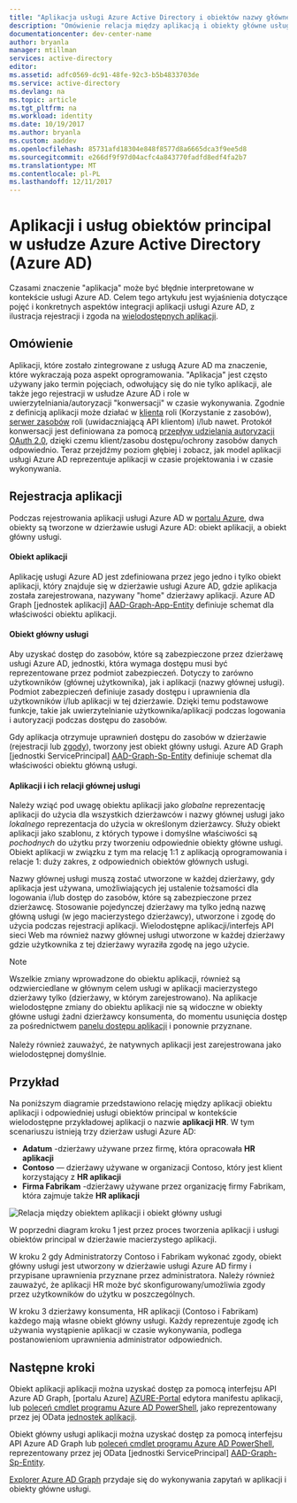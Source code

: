 ```yaml
---
title: "Aplikacja usługi Azure Active Directory i obiektów nazwy głównej usługi"
description: "Omówienie relacja między aplikacją i obiekty główne usługi w usłudze Azure Active Directory"
documentationcenter: dev-center-name
author: bryanla
manager: mtillman
services: active-directory
editor: 
ms.assetid: adfc0569-dc91-48fe-92c3-b5b4833703de
ms.service: active-directory
ms.devlang: na
ms.topic: article
ms.tgt_pltfrm: na
ms.workload: identity
ms.date: 10/19/2017
ms.author: bryanla
ms.custom: aaddev
ms.openlocfilehash: 85731afd18304e848f8577d8a6665dca3f9ee5d8
ms.sourcegitcommit: e266df9f97d04acfc4a843770fadfd8edf4fa2b7
ms.translationtype: MT
ms.contentlocale: pl-PL
ms.lasthandoff: 12/11/2017
---
```

# <a name="application-and-service-principal-objects-in-azure-active-directory-azure-ad"></a>Aplikacji i usług obiektów principal w usłudze Azure Active Directory (Azure AD)
Czasami znaczenie "aplikacja" może być błędnie interpretowane w kontekście usługi Azure AD. Celem tego artykułu jest wyjaśnienia dotyczące pojęć i konkretnych aspektów integracji aplikacji usługi Azure AD, z ilustracja rejestracji i zgoda na [wielodostępnych aplikacji](active-directory-dev-glossary.md#multi-tenant-application).

## <a name="overview"></a>Omówienie
Aplikacji, które zostało zintegrowane z usługą Azure AD ma znaczenie, które wykraczają poza aspekt oprogramowania. "Aplikacja" jest często używany jako termin pojęciach, odwołujący się do nie tylko aplikacji, ale także jego rejestracji w usłudze Azure AD i role w uwierzytelniania/autoryzacji "konwersacji" w czasie wykonywania. Zgodnie z definicją aplikacji może działać w [klienta](active-directory-dev-glossary.md#client-application) roli (Korzystanie z zasobów), [serwer zasobów](active-directory-dev-glossary.md#resource-server) roli (uwidaczniającą API klientom) i/lub nawet. Protokół konwersacji jest definiowana za pomocą [przepływ udzielania autoryzacji OAuth 2.0](active-directory-dev-glossary.md#authorization-grant), dzięki czemu klient/zasobu dostępu/ochrony zasobów danych odpowiednio. Teraz przejdźmy poziom głębiej i zobacz, jak model aplikacji usługi Azure AD reprezentuje aplikacji w czasie projektowania i w czasie wykonywania. 

## <a name="application-registration"></a>Rejestracja aplikacji
Podczas rejestrowania aplikacji usługi Azure AD w [portalu Azure][AZURE-Portal], dwa obiekty są tworzone w dzierżawie usługi Azure AD: obiekt aplikacji, a obiekt główny usługi.

#### <a name="application-object"></a>Obiekt aplikacji
Aplikację usługi Azure AD jest zdefiniowana przez jego jedno i tylko obiekt aplikacji, który znajduje się w dzierżawie usługi Azure AD, gdzie aplikacja została zarejestrowana, nazywany "home" dzierżawy aplikacji. Azure AD Graph [jednostek aplikacji] [ AAD-Graph-App-Entity] definiuje schemat dla właściwości obiektu aplikacji. 

#### <a name="service-principal-object"></a>Obiekt główny usługi
Aby uzyskać dostęp do zasobów, które są zabezpieczone przez dzierżawę usługi Azure AD, jednostki, która wymaga dostępu musi być reprezentowane przez podmiot zabezpieczeń. Dotyczy to zarówno użytkowników (głównej użytkownika), jak i aplikacji (nazwy głównej usługi). Podmiot zabezpieczeń definiuje zasady dostępu i uprawnienia dla użytkowników i/lub aplikacji w tej dzierżawie. Dzięki temu podstawowe funkcje, takie jak uwierzytelnianie użytkownika/aplikacji podczas logowania i autoryzacji podczas dostępu do zasobów.

Gdy aplikacja otrzymuje uprawnień dostępu do zasobów w dzierżawie (rejestracji lub [zgody](active-directory-dev-glossary.md#consent)), tworzony jest obiekt główny usługi. Azure AD Graph [jednostki ServicePrincipal] [ AAD-Graph-Sp-Entity] definiuje schemat dla właściwości obiektu główną usługi.  

#### <a name="application-and-service-principal-relationship"></a>Aplikacji i ich relacji głównej usługi
Należy wziąć pod uwagę obiektu aplikacji jako *globalne* reprezentację aplikacji do użycia dla wszystkich dzierżawców i nazwy głównej usługi jako *lokalnego* reprezentacja do użycia w określonym dzierżawcy. Służy obiekt aplikacji jako szablonu, z których typowe i domyślne właściwości są *pochodnych* do użytku przy tworzeniu odpowiednie obiekty główne usługi. Obiekt aplikacji w związku z tym ma relację 1:1 z aplikacją oprogramowania i relacje 1: duży zakres, z odpowiednich obiektów głównych usługi.

Nazwy głównej usługi muszą zostać utworzone w każdej dzierżawy, gdy aplikacja jest używana, umożliwiających jej ustalenie tożsamości dla logowania i/lub dostęp do zasobów, które są zabezpieczone przez dzierżawcę. Stosowanie pojedynczej dzierżawy ma tylko jedną nazwę główną usługi (w jego macierzystego dzierżawcy), utworzone i zgodę do użycia podczas rejestracji aplikacji. Wielodostępne aplikacji/interfejs API sieci Web ma również nazwy głównej usługi utworzone w każdej dzierżawy gdzie użytkownika z tej dzierżawy wyraziła zgodę na jego użycie.  

> [!NOTE]
> Wszelkie zmiany wprowadzone do obiektu aplikacji, również są odzwierciedlane w głównym celem usługi w aplikacji macierzystego dzierżawy tylko (dzierżawy, w którym zarejestrowano). Na aplikacje wielodostępne zmiany do obiektu aplikacji nie są widoczne w obiekty główne usługi żadni dzierżawcy konsumenta, do momentu usunięcia dostęp za pośrednictwem [panelu dostępu aplikacji](https://myapps.microsoft.com) i ponownie przyznane.
><br>  
> Należy również zauważyć, że natywnych aplikacji jest zarejestrowana jako wielodostępnej domyślnie.
> 
> 

## <a name="example"></a>Przykład
Na poniższym diagramie przedstawiono relację między aplikacji obiektu aplikacji i odpowiedniej usługi obiektów principal w kontekście wielodostępne przykładowej aplikacji o nazwie **aplikacji HR**. W tym scenariuszu istnieją trzy dzierżaw usługi Azure AD: 

* **Adatum** -dzierżawy używane przez firmę, która opracowała **HR aplikacji**
* **Contoso** — dzierżawy używane w organizacji Contoso, który jest klient korzystający z **HR aplikacji**
* **Firma Fabrikam** -dzierżawy używane przez organizację firmy Fabrikam, która zajmuje także **HR aplikacji**

![Relacja między obiektem aplikacji i obiekt główny usługi](./media/active-directory-application-objects/application-objects-relationship.png)

W poprzedni diagram kroku 1 jest przez proces tworzenia aplikacji i usługi obiektów principal w dzierżawie macierzystego aplikacji.

W kroku 2 gdy Administratorzy Contoso i Fabrikam wykonać zgody, obiekt główny usługi jest utworzony w dzierżawie usługi Azure AD firmy i przypisane uprawnienia przyznane przez administratora. Należy również zauważyć, że aplikacji HR może być skonfigurowany/umożliwia zgody przez użytkowników do użytku w poszczególnych.

W kroku 3 dzierżawy konsumenta, HR aplikacji (Contoso i Fabrikam) każdego mają własne obiekt główny usługi. Każdy reprezentuje zgodę ich używania wystąpienie aplikacji w czasie wykonywania, podlega postanowieniom uprawnienia administrator odpowiednich.

## <a name="next-steps"></a>Następne kroki
Obiekt aplikacji aplikacji można uzyskać dostęp za pomocą interfejsu API Azure AD Graph, [portalu Azure] [ AZURE-Portal] edytora manifestu aplikacji, lub [poleceń cmdlet programu Azure AD PowerShell](https://docs.microsoft.com/powershell/azure/overview?view=azureadps-2.0), jako reprezentowany przez jej OData [jednostek aplikacji][AAD-Graph-App-Entity].

Obiekt główny usługi aplikacji można uzyskać dostęp za pomocą interfejsu API Azure AD Graph lub [poleceń cmdlet programu Azure AD PowerShell](https://docs.microsoft.com/powershell/azure/overview?view=azureadps-2.0), reprezentowany przez jej OData [jednostki ServicePrincipal] [ AAD-Graph-Sp-Entity].

[Explorer Azure AD Graph](https://graphexplorer.azurewebsites.net/) przydaje się do wykonywania zapytań w aplikacji i obiekty główne usługi.

<!--Image references-->

<!--Reference style links -->
[AAD-Graph-App-Entity]: https://msdn.microsoft.com/Library/Azure/Ad/Graph/api/entity-and-complex-type-reference#application-entity
[AAD-Graph-Sp-Entity]: https://msdn.microsoft.com/Library/Azure/Ad/Graph/api/entity-and-complex-type-reference#serviceprincipal-entity
[AZURE-Portal]: https://portal.azure.com
